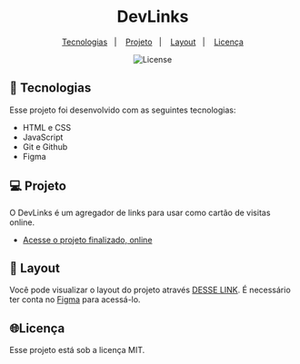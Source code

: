 <h1 align="center"> DevLinks </h1>

<p align="center">
  <a href="#-tecnologias">Tecnologias</a>&nbsp;&nbsp;&nbsp;|&nbsp;&nbsp;&nbsp;
  <a href="#-projeto">Projeto</a>&nbsp;&nbsp;&nbsp;|&nbsp;&nbsp;&nbsp;
  <a href="#-layout">Layout</a>&nbsp;&nbsp;&nbsp;|&nbsp;&nbsp;&nbsp;
  <a href="#memo-licença">Licença</a>
</p>

<p align="center">
  <img alt="License" src="https://img.shields.io/static/v1?label=license&message=MIT&color=49AA26&labelColor=000000">
</p>

## 🚀 Tecnologias

Esse projeto foi desenvolvido com as seguintes tecnologias:

- HTML e CSS
- JavaScript
- Git e Github
- Figma

## 💻 Projeto

O DevLinks é um agregador de links para usar como cartão de visitas online.

- [Acesse o projeto finalizado, online](https://odilonenrique.github.io/DevLinks/)

## 🔖 Layout

Você pode visualizar o layout do projeto através [DESSE LINK](https://www.figma.com/file/ubgfkt0m2PIEwUfIcw4JJX/DevLinks-%E2%80%A2-Projeto-Discover-(Community)?type=design&node-id=58-415&mode=design&t=FWQXzkVb1nOr4XjL-0). É necessário ter conta no [Figma](https://figma.com) para acessá-lo.

## 🌐Licença

Esse projeto está sob a licença MIT.